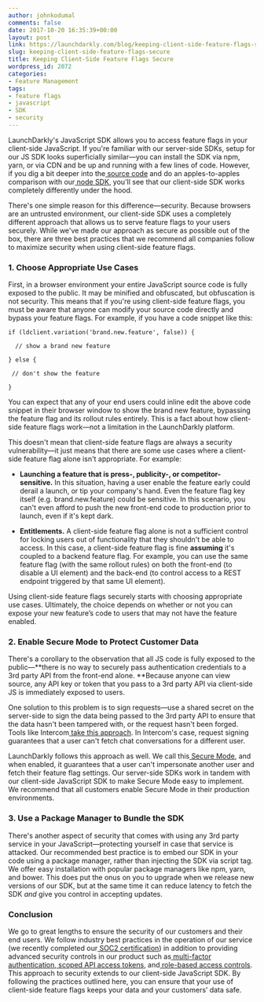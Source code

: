 ```yaml
---
author: johnkodumal
comments: false
date: 2017-10-20 16:35:39+00:00
layout: post
link: https://launchdarkly.com/blog/keeping-client-side-feature-flags-secure/
slug: keeping-client-side-feature-flags-secure
title: Keeping Client-Side Feature Flags Secure
wordpress_id: 2072
categories:
- Feature Management
tags:
- feature flags
- javascript
- SDK
- security
---
```


LaunchDarkly's JavaScript SDK allows you to access feature flags in your client-side JavaScript. If you're familiar with our server-side SDKs, setup for our JS SDK looks superficially similar—you can install the SDK via npm, yarn, or via CDN and be up and running with a few lines of code. However, if you dig a bit deeper into the[ source code](https://github.com/launchdarkly/js-client) and do an apples-to-apples comparison with our[ node SDK](https://github.com/launchdarkly/node-client), you'll see that our client-side SDK works completely differently under the hood.

There's one simple reason for this difference—security. Because browsers are an untrusted environment, our client-side SDK uses a completely different approach that allows us to serve feature flags to your users securely. While we've made our approach as secure as possible out of the box, there are three best practices that we recommend all companies follow to maximize security when using client-side feature flags.


### **1. Choose Appropriate Use Cases**


First, in a browser environment your entire JavaScript source code is fully exposed to the public. It may be minified and obfuscated, but obfuscation is not security. This means that if you're using client-side feature flags, you must be aware that anyone can modify your source code directly and bypass your feature flags. For example, if you have a code snippet like this:

    
    if (ldclient.variation('brand.new.feature', false)) {
    
      // show a brand new feature
    
    } else {
    
     // don't show the feature
    
    }


You can expect that any of your end users could inline edit the above code snippet in their browser window to show the brand new feature, bypassing the feature flag and its rollout rules entirely. This is a fact about how client-side feature flags work—not a limitation in the LaunchDarkly platform.

This doesn't mean that client-side feature flags are always a security vulnerability—it just means that there are some use cases where a client-side feature flag alone isn't appropriate. For example:



 	
  * **Launching a feature that is press-, publicity-, or competitor- sensitive.** In this situation, having a user enable the feature early could derail a launch, or tip your company's hand. Even the feature flag key itself (e.g. brand.new.feature) could be sensitive. In this scenario, you can't even afford to push the new front-end code to production prior to launch, even if it's kept dark.

 	
  * **Entitlements.** A client-side feature flag alone is not a sufficient control for locking users out of functionality that they shouldn't be able to access. In this case, a client-side feature flag is fine **assuming** it's coupled to a backend feature flag. For example, you can use the same feature flag (with the same rollout rules) on both the front-end (to disable a UI element) and the back-end (to control access to a REST endpoint triggered by that same UI element).


Using client-side feature flags securely starts with choosing appropriate use cases. Ultimately, the choice depends on whether or not you can expose your new feature’s code to users that may not have the feature enabled.


### **2. Enable Secure Mode to Protect Customer Data**


There's a corollary to the observation that all JS code is fully exposed to the public—**there is no way to securely pass authentication credentials to a 3rd party API from the front-end alone. **Because anyone can view source, any API key or token that you pass to a 3rd party API via client-side JS is immediately exposed to users. 

One solution to this problem is to sign requests—use a shared secret on the server-side to sign the data being passed to the 3rd party API to ensure that the data hasn't been tampered with, or the request hasn't been forged. Tools like Intercom[ take this approach](https://docs.intercom.com/configure-intercom-for-your-product-or-site/staying-secure/enable-identity-verification-on-your-web-product). In Intercom's case, request signing guarantees that a user can't fetch chat conversations for a different user.

LaunchDarkly follows this approach as well. We call this[ Secure Mode](https://docs.launchdarkly.com/v2.0/docs/js-sdk-reference#section-secure-mode), and when enabled, it guarantees that a user can't impersonate another user and fetch their feature flag settings. Our server-side SDKs work in tandem with our client-side JavaScript SDK to make Secure Mode easy to implement. We recommend that all customers enable Secure Mode in their production environments.


### **3. Use a Package Manager to Bundle the SDK**


There's another aspect of security that comes with using any 3rd party service in your JavaScript—protecting yourself in case that service is attacked. Our recommended best practice is to embed our SDK in your code using a package manager, rather than injecting the SDK via script tag. We offer easy installation with popular package managers like npm, yarn, and bower. This does put the onus on you to upgrade when we release new versions of our SDK, but at the same time it can reduce latency to fetch the SDK _and_ give you control in accepting updates.


### **Conclusion**


We go to great lengths to ensure the security of our customers and their end users. We follow industry best practices in the operation of our service (we recently completed our[ SOC2 certification](https://blog.launchdarkly.com/launched-launchdarkly-soc-2-certification/)) in addition to providing advanced security controls in our product such as[ multi-factor authentication](https://docs.launchdarkly.com/docs/multi-factor-authentication),[ scoped API access tokens](https://docs.launchdarkly.com/docs/api-access-tokens), and[ role-based access controls](https://docs.launchdarkly.com/docs/custom-roles). This approach to security extends to our client-side JavaScript SDK. By following the practices outlined here, you can ensure that your use of client-side feature flags keeps your data and your customers’ data safe.
